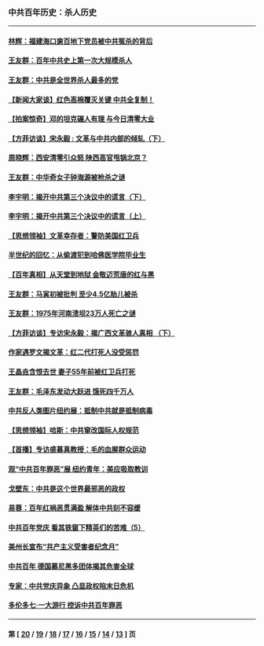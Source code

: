 ### 中共百年历史：杀人历史
---
#### [林辉：福建海口逾百地下党员被中共冤杀的背后](../../pages/nf1176106/n13878946.md?12200430) 
#### [王友群：百年中共史上第一次大规模杀人](../../pages/nf1176106/n13863785.md?12200430) 
#### [王友群：中共是全世界杀人最多的党](../../pages/nf1176106/n13860689.md?12200430) 
#### [【新闻大家谈】红色高棉覆灭关键 中共全复制！](../../pages/nf1176106/n13850222.md?12200430) 
#### [【拍案惊奇】邓的坦克碾人有理 与今日清零大业](../../pages/nf1176106/n13729574.md?12200430) 
#### [【方菲访谈】宋永毅 : 文革与中共内部的倾轧（下）](../../pages/nf1176106/n13486836.md?12200430) 
#### [周晓辉：西安清零引众怒 陕西高官甩锅北京？](../../pages/nf1176106/n13484627.md?12200430) 
#### [王友群：中华奇女子钟海源被枪杀之谜](../../pages/nf1176106/n13430555.md?12200430) 
#### [李宇明：揭开中共第三个决议中的谎言（下）](../../pages/nf1176106/n13389389.md?12200430) 
#### [李宇明：揭开中共第三个决议中的谎言（上）](../../pages/nf1176106/n13388697.md?12200430) 
#### [【思想领袖】文革幸存者：警防美国红卫兵](../../pages/nf1176106/n13339289.md?12200430) 
#### [半世纪的回忆：从偷渡犯到哈佛医学院毕业生](../../pages/nf1176106/n13345328.md?12200430) 
#### [【百年真相】从天堂到地狱 金敬迈荒唐的红与黑](../../pages/nf1176106/n13336995.md?12200430) 
#### [王友群：马寅初被批判 至少4.5亿胎儿被杀](../../pages/nf1176106/n13260313.md?12200430) 
#### [王友群：1975年河南溃坝23万人死亡之谜](../../pages/nf1176106/n13231576.md?12200430) 
#### [【方菲访谈】专访宋永毅：揭广西文革骇人真相 （下）](../../pages/nf1176106/n13209074.md?12200430) 
#### [作家遇罗文揭文革：红二代打死人没受惩罚](../../pages/nf1176106/n13205254.md?12200430) 
#### [王晶垚含恨去世 妻子55年前被红卫兵打死](../../pages/nf1176106/n13203590.md?12200430) 
#### [王友群：毛泽东发动大跃进 饿死四千万人](../../pages/nf1176106/n13177158.md?12200430) 
#### [中共反人类图片纽约展：抵制中共就是抵制病毒](../../pages/nf1176106/n13115371.md?12200430) 
#### [【思想领袖】哈斯：中共窜改国际人权规范](../../pages/nf1176106/n13053647.md?12200430) 
#### [【首播】专访盛慕真教授：毛的血腥群众运动](../../pages/nf1176106/n13091782.md?12200430) 
#### [观“中共百年罪恶”展 纽约青年：美应吸取教训](../../pages/nf1176106/n13085246.md?12200430) 
#### [戈壁东：中共是这个世界最邪恶的政权](../../pages/nf1176106/n13085641.md?12200430) 
#### [易蓉：百年红祸恶贯满盈 解体中共刻不容缓](../../pages/nf1176106/n13084455.md?12200430) 
#### [中共百年党庆 看其铁窗下精英们的苦难（5）](../../pages/nf1176106/n13076766.md?12200430) 
#### [美州长宣布“共产主义受害者纪念月”](../../pages/nf1176106/n13074024.md?12200430) 
#### [中共百年 德国慕尼黑多团体揭其危害全球](../../pages/nf1176106/n13068873.md?12200430) 
#### [专家：中共党庆异象 凸显政权陷末日危机](../../pages/nf1176106/n13067084.md?12200430) 
#### [多伦多七·一大游行 控诉中共百年罪恶](../../pages/nf1176106/n13062043.md?12200430) 

---
#### 第 [ [20](./20.md?12200430) / [19](./19.md?12200430) / [18](./18.md?12200430) / [17](./17.md?12200430) / [16](./16.md?12200430) / [15](./15.md?12200430) / [14](./14.md?12200430) / [13](./13.md?12200430) ] 页
